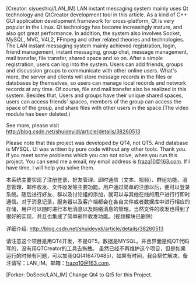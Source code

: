 [Creator: siyueshiqi/LAN_IM]
LAN instant messaging system mainly uses Qt technology and QtCreator development tool in this article. As a kind of C++ GUI application development framework for cross-platform, Qt is very popular in the Linux. Qt technology has become increasingly mature, and also got great performance. In addition, the system also involves Socket, MySQL, MVC, V4L2, FFmpeg and other related theories and technologies.
The LAN instant messaging system mainly achieved registration, login, friend management, instant messaging, group chat, message management, mail transfer, file transfer, shared space and so on. After a simple registration, users can log into the system. Users can add friends, groups and discussion groups to communicate with other online users. What's more, the server and clients will store message records in the files or databases by themselves, so users can manage local records and network records at any time. Of course, file and mail transfer also be realized in this system. Besides that, Users and groups have their unique shared spaces, users can access friends' spaces, members of the group can access the space of the group, and share files with other users in the space.(The video module has been deleted.)

See more, please visit http://blog.csdn.net/shuideyidi/article/details/38260513

Please note that this project was developed by QT4, not QT5. And database is MYSQL. UI was written by pure code without any other tools. Thank you.
If you meet some problems which you can not solve, when you run this project. You can send me a email, my email address is frazq10@163.com. If I have time, I will help you solve them.


本系统主要实现了注册登录、好友管理、即时通信（文本、视频）、群组功能、消息管理、邮件收发、文件收发等主要功能。用户通过简单的注册以后，便可以登录系统。随后进行好友、群以及讨论组的添加，就可以与其他在线的用户进行行即时通信。对于消息记录，服务器以及客户端都会在各自文件或者数据库中进行相应的存储，用户可以随时进行本地消息以及网络消息的管理。当然文件的收发也得到了很好的实现，并且也集成了简单邮件收发功能。(视频模块已删除)

详细介绍: http://blog.csdn.net/shuideyidi/article/details/38260513

请注意这个项目是用QT4开发，不是QT5。数据是MYSQL。并且界面是纯QT代码写的，没有用QTCreator的工具去拖拽。
虽然已经不再维护这个项目，但是如果运行的时候有问题，可以加我QQ(416470485)，如果有时间，我会帮忙解决，备注请写：LAN_IM。邮箱：frazq10@163.com.

[Forker: DoSeek/LAN_IM]
Change Qt4 to Qt5 for this Project.